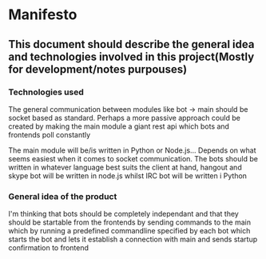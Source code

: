 # Manifesto
## This document should describe the general idea and technologies involved in this project(Mostly for development/notes purpouses)

### Technologies used
The general communication between modules like bot -> main should be socket based as standard.
Perhaps a more passive approach could be created by making the main module a giant rest api which bots and frontends poll constantly

The main module will be/is written in Python or Node.js... Depends on what seems easiest when it comes to socket communication.
The bots should be written in whatever language best suits the client at hand, hangout and skype bot will be written in node.js whilst IRC bot will be written i Python


### General idea of the product
I'm thinking that bots should be completely independant and that they should be startable from the frontends by sending commands to the main which by running a predefined commandline specified by each bot which starts the bot and lets it establish a connection with main and sends startup confirmation to frontend
